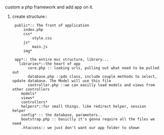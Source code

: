 custom a php framework and add app on it.
1. create structure:: 

        public*:: The front of application
            index.php
            css*
                style.css
            js*
                main.js
            img*   
        
        app*:: the entire mvc structure, library...
          libraries*::the heart of app
              core.php :: looking urls, pulling out what need to be pulled out
              database.php ::pdo class, include couple methods to select, update database. The Model will use this file
              controller.php ::we can easilly load models and views from other controllers
           models*
           views*
           controllers*
           helpers*::for small things. like redirect helper, session helper
           config* :: the database, parameters..
           bootstrap.php :: basiclly it's gonna require all the files we need
           .htaccess:: we just don't want our app folder to shown
           
